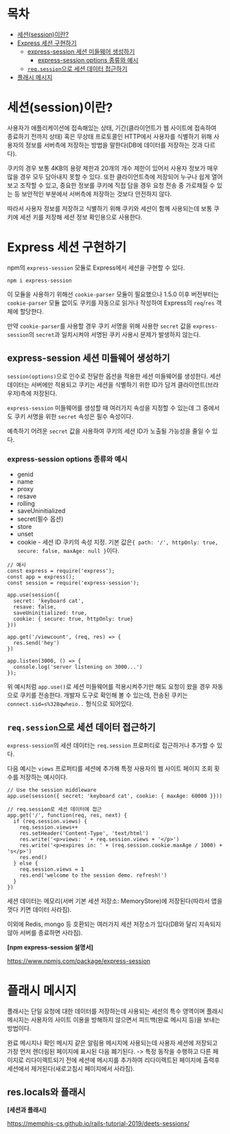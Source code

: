# 목차
- [세션(session)이란?](#세션session이란)
- [Express 세션 구현하기](#express-세션-구현하기)
  - [express-session 세션 미들웨어 생성하기](#express-session-세션-미들웨어-생성하기)
    - [express-session options 종류와 예시](#express-session-options-종류와-예시)
  - [`req.session`으로 세션 데이터 접근하기](#reqsession으로-세션-데이터-접근하기)
- [플래시 메시지](#플래시-메시지)
  
  
# 세션(session)이란?

사용자가 애플리케이션에 접속해있는 상태, 기간(클라이언트가 웹 사이트에 접속하여 종료하기 전까지 상태) 혹은 무상태 프로토콜인 HTTP에서 사용자를 식별하기 위해 사용자의 정보를 서버측에 저장하는 방법을 말한다(DB에 데이터를 저장하는 것과 다르다).

쿠키의 경우 보통 4KB의 용량 제한과 20개의 개수 제한이 있어서 사용자 정보가 매우 많을 경우 모두 담아내지 못할 수 있다. 또한 클라이언트측에 저장되어 누구나 쉽게 열어보고 조작할 수 있고, 중요한 정보를 쿠키에 직접 담을 경우 요청 전송 중 가로채질 수 있는 등 보안적인 부분에서 서버측에 저장하는 것보다 안전하지 않다.

따라서 사용자 정보를 저장하고 식별하기 위해 쿠키와 세션이 함께 사용되는데 보통 쿠키에 세션 키를 저장해 세션 정보 확인용으로 사용한다.

# Express 세션 구현하기

npm의 `express-session` 모듈로 Express에서 세션을 구현할 수 있다.
```
npm i express-session
```

이 모듈을 사용하기 위해선 `cookie-parser` 모듈이 필요했으나 1.5.0 이후 버전부터는 `cookie-parser` 모듈 없이도 쿠키를 자동으로 읽거나 작성하여 Express의 `req`/`res` 객체에 할당한다. 

만약 `cookie-parser`를 사용할 경우 쿠키 서명을 위해 사용한 `secret` 값을 `express-session`의 `secret`과 일치시켜야 서명된 쿠키 사용시 문제가 발생하지 않는다.

## express-session 세션 미들웨어 생성하기

`session(options)`으로 인수로 전달한 옵션을 적용한 세션 미들웨어를 생성한다. 세션 데이터는 서버에만 적용되고 쿠키는 세션을 식별하기 위한 ID가 담겨 클라이언트(브라우저)측에 저장된다.

`express-session` 미들웨어를 생성할 때 여러가지 속성을 지정할 수 있는데 그 중에서도 쿠키 서명을 위한 `secret` 속성은 필수 속성이다.

예측하기 어려운 `secret` 값을 사용하여 쿠키의 세션 ID가 노출될 가능성을 줄일 수 있다.

### express-session options 종류와 예시

+ genid
+ name
+ proxy
+ resave
+ rolling
+ saveUninitialized
+ secret(필수 옵션)
+ store
+ unset
+ cookie - 세션 ID 쿠키의 속성 지정. 기본 값은`{ path: '/', httpOnly: true, secure: false, maxAge: null }`이다.

```
// 예시
const express = require('express');
const app = express();
const session = require('express-session');

app.use(session({
  secret: 'keyboard cat',
  resave: false,
  saveUninitialized: true,
  cookie: { secure: true, httpOnly: true}
}))

app.get('/viewcount', (req, res) => {
  res.send('hey')
})

app.listen(3000, () => {
  console.log('server listening on 3000...')
});
```

위 예시처럼 `app.use()`로 세션 미들웨어를 적용시켜주기만 해도 요청이 왔을 경우 자동으로 쿠키를 전송한다. 개발자 도구로 확인해 볼 수 있는데, 전송된 쿠키는 `connect.sid=s%328qwheio..` 형식으로 되어있다.


## `req.session`으로 세션 데이터 접근하기

`express-session`의 세션 데이터는 `req.session` 프로퍼티로 접근하거나 추가할 수 있다.
<!-- To store or access session data, simply use the request property `req.session`, which is (generally) serialized as JSON by the store, so nested objects are typically fine. -->

다음 예시는 `views` 프로퍼티를 세션에 추가해 특정 사용자의 웹 사이트 페이지 조회 횟수를 저장하는 예시이다.

```
// Use the session middleware
app.use(session({ secret: 'keyboard cat', cookie: { maxAge: 60000 }}))

// req.session로 세션 데이터에 접근
app.get('/', function(req, res, next) {
  if (req.session.views) {
    req.session.views++
    res.setHeader('Content-Type', 'text/html')
    res.write('<p>views: ' + req.session.views + '</p>')
    res.write('<p>expires in: ' + (req.session.cookie.maxAge / 1000) + 's</p>')
    res.end()
  } else {
    req.session.views = 1
    res.end('welcome to the session demo. refresh!')
  }
})
```

세션 데이터는 메모리(서버 기본 세션 저장소: MemoryStore)에 저장된다(따라서 앱을 껏다 키면 데이터 사라짐).
<!-- 
The default server-side session storage, Memo ryStore, is purposely not designed for a production environment. It will leak memory under most conditions, does not scale past a single process, and is meant for debugging and developing. -->

이외에 Redis, mongo 등 호환되는 여러가지 세션 저장소가 있다(DB와 달리 지속되지 않아 서버를 종료하면 사라짐).


**[npm express-session 설명서]**

https://www.npmjs.com/package/express-session

# 플래시 메시지

플래시는 단일 요청에 대한 데이터를 저장하는데 사용되는 세션의 특수 영역이며 플래시 메시지는 사용자의 사이트 이용을 방해하지 않으면서 피드백(완료 메시지 등)을 보내는 방법이다. 

완료 메시지나 확인 메시지 같은 알림용 메시지에 사용되는데 사용자 세션에 저장되고 가장 먼저 렌더링된 페이지에 표시된 다음 폐기된다. -> 특정 동작을 수행하고 다른 페이지로 리다이렉트되기 전에 세션에 메시지를 추가하여 리다이렉트된 페이지에 출력후 세션에서 제거된다(새로고침시 페이지에서 사라짐).

<!-- 플래시 메시지는 세션을 이용하여 간단하게 구현할 수 있다. -->
<!-- 다양한 용도로 사용됨. -->

<!-- connect-flash를 사용하여 구현.
```
``` -->

## res.locals와 플래시

**[세션과 플래시]**

https://memphis-cs.github.io/rails-tutorial-2019/deets-sessions/